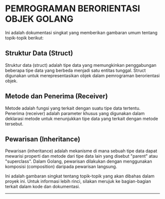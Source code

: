 # PEMROGRAMAN BERORIENTASI OBJEK GOLANG

Ini adalah dokumentasi singkat yang memberikan gambaran umum tentang topik-topik berikut:

## Struktur Data (Struct)

Struktur data (struct) adalah tipe data yang memungkinkan penggabungan beberapa tipe data yang berbeda menjadi satu entitas tunggal. Struct digunakan untuk merepresentasikan objek dalam pemrograman berorientasi objek.

## Metode dan Penerima (Receiver)

Metode adalah fungsi yang terkait dengan suatu tipe data tertentu. Penerima (receiver) adalah parameter khusus yang digunakan dalam deklarasi metode untuk menunjukkan tipe data yang terkait dengan metode tersebut.

## Pewarisan (Inheritance)

Pewarisan (inheritance) adalah mekanisme di mana sebuah tipe data dapat mewarisi properti dan metode dari tipe data lain yang disebut "parent" atau "superclass". Dalam Golang, pewarisan dilakukan dengan menggunakan komposisi (composition) daripada pewarisan langsung.

Ini adalah gambaran singkat tentang topik-topik yang akan dibahas dalam proyek ini. Untuk informasi lebih rinci, silakan merujuk ke bagian-bagian terkait dalam kode dan dokumentasi.

---
